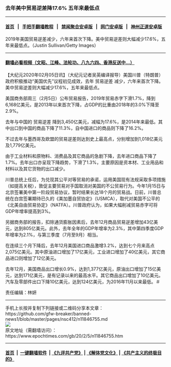 ### 去年美中贸易逆差降17.6% 五年来最低点
------------------------

#### [首页](https://github.com/gfw-breaker/banned-news1/blob/master/README.md) &nbsp;&nbsp;|&nbsp;&nbsp; [手把手翻墙教程](https://github.com/gfw-breaker/guides/wiki) &nbsp;&nbsp;|&nbsp;&nbsp; [禁闻聚合安卓版](https://github.com/gfw-breaker/bn-android) &nbsp;&nbsp;|&nbsp;&nbsp; [网门安卓版](https://github.com/oGate2/oGate) &nbsp;&nbsp;|&nbsp;&nbsp; [神州正道安卓版](https://github.com/SzzdOgate/update) 



<div><img alt="" class="aligncenter wp-post-image" src="https://i.epochtimes.com/assets/uploads/2019/11/GettyImages-1148901571-1-600x400.jpg"/>
<div class="red16 caption">
 2019年美国贸易逆差减少，六年来首次下降。美中贸易逆差则大幅减少17.6%，五年来最低点。（Justin Sullivan/Getty Images）
</div>
</div><hr/>

#### [翻墙必看视频（文昭、江峰、法轮功、八九六四、香港反送中...）](http://167.172.214.107/home.html)

<div><p>
 【大纪元2020年02月05日讯】（大纪元记者吴英编译报导）美国川普（特朗普）政府积极推动“美国优先”议程初见成效，去年
 <ok href="https://www.epochtimes.com/gb/tag/%E8%B4%B8%E6%98%93%E9%80%86%E5%B7%AE.html">
  贸易逆差
 </ok>
 减少，六年来首次下降。美中贸易逆差则大幅减少17.6%，五年来最低点。
</p>
<p>
 美国商务部周三（2月5日）公布贸易报告，2019年贸易赤字下滑1.7%，降到6,168亿美元，是2013年以来首次下降，占GDP的比重由2018年的3.0%下降至2.9%。
</p>
<p>
 去年与中国的
 <ok href="https://www.epochtimes.com/gb/tag/%E8%B4%B8%E6%98%93%E9%80%86%E5%B7%AE.html">
  贸易逆差
 </ok>
 降到3,450亿美元，减幅为17.6%，是2014年来最低。其中出口到中国的商品下降了11.3%，自中国进口的商品则下降了16.2%。
</p>
<p>
 不过去年与墨西哥及欧盟的贸易逆差则达到史上最高点，分别增加到1,018亿美元及1,779亿美元。
</p>
<p>
 由于工业材料和原物料、消费品及其它商品的急剧下降，去年进口商品下降了1.7%。去年出口亦呈现下降趋势，下滑了1.3%，主要原因是资本材、工业用品和材料以及其它货物的出口减少。
</p>
<p>
 川普总统上任后，为兑现其公平对等贸易的承诺，运用美国现有法规采取多项措施（如提高关税），敦促主要贸易对手国取消对美国的不公贸易行为。今年1月15日与北京签署美中第一阶段贸易协议，暂时结果长达18个月的贸易战。日前，川普总统在白宫签署期待已久的《美加墨自贸协定》（USMCA），取代对美国不公平的《北美自由贸易协定》（NATFA）。川普政府认为，如果大幅削减贸易赤字可将GDP年增率提高到3%。
</p>
<p>
 另据商务部的报告，扣除通货膨胀因素后，去年12月商品贸易逆差增加43亿美元，达到805亿美元。此外，去年全年的GDP年增率为2.3%，其中第四季度GDP年增率为2.1%，与第三季度（7月至9月）相当。
</p>
<p>
 在连续三个月下降后，去年12月美国进口商品激增3.2%，达到七个月来高点2,075亿美元。其中原油进口增加了17亿美元，工业进口增加了40亿美元，其它商品进口则增加了12亿美元。
</p>
<p>
 去年12月，美国商品出口增长0.9%，达到1,377亿美元，原油出口增加了15亿美元，达到171亿美元，是有记录以来的最高水平。其它商品出口增加了10亿美元。汽车及零部件出口下降10亿美元，达到124亿美元，为2016年11月以来最低。＃
</p>
<p>
 责任编辑：林妍
</p>
</div>
<hr/>
手机上长按并复制下列链接或二维码分享本文章：<br/>
https://github.com/gfw-breaker/banned-news1/blob/master/pages/nsc412/n11846755.md <br/>
<a href='https://github.com/gfw-breaker/banned-news1/blob/master/pages/nsc412/n11846755.md'><img src='https://github.com/gfw-breaker/banned-news1/blob/master/pages/nsc412/n11846755.md.png'/></a> <br/>
原文地址（需翻墙访问）：https://www.epochtimes.com/gb/20/2/5/n11846755.htm


------------------------
#### [首页](https://github.com/gfw-breaker/banned-news1/blob/master/README.md) &nbsp;|&nbsp; [一键翻墙软件](https://github.com/gfw-breaker/nogfw/blob/master/README.md) &nbsp;| [《九评共产党》](https://github.com/gfw-breaker/9ping.md/blob/master/README.md#九评之一评共产党是什么) | [《解体党文化》](https://github.com/gfw-breaker/jtdwh.md/blob/master/README.md) | [《共产主义的终极目的》](https://github.com/gfw-breaker/gczydzjmd.md/blob/master/README.md)


<img src='http://gfw-breaker.win/banned-news/pages/nsc412/n11846755.md' width='0px' height='0px'/>